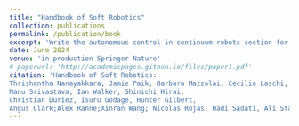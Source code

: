 ```yaml
---
title: "Handbook of Soft Robotics"
collection: publications
permalink: /publication/book
excerpt: 'Write the autonomous control in continuum robots section for chapter on meallable robots for Spring nature, Handbook of Soft Robotics. The book is expected to be published next year.'
date: June 2024
venue: 'in production Springer Nature'
# paperurl: 'http://academicpages.github.io/files/paper1.pdf'
citation: 'Handbook of Soft Robotics:
Thrishantha Nanayakkara, Jamie Paik, Barbara Mazzolai, Cecilia Laschi,
Manu Srivastava, Ian Walker, Shinichi Hirai,
Christian Duriez, Isuru Godage, Hunter Gilbert,
Angus Clark;Alex Ranne;Xinran Wang; Nicolas Rojas, Hadi Sadati, Ali Starbanov'
---
```

